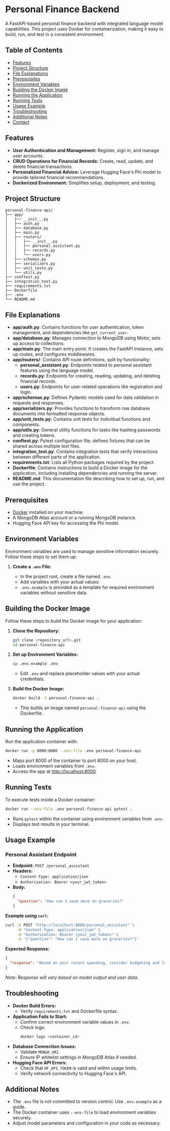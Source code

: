 # Personal Finance Backend

A FastAPI-based personal finance backend with integrated language model capabilities. This project uses Docker for containerization, making it easy to build, run, and test in a consistent environment.

## Table of Contents

- [Features](#features)
- [Project Structure](#project-structure)
- [File Explanations](#file-explanations)
- [Prerequisites](#prerequisites)
- [Environment Variables](#environment-variables)
- [Building the Docker Image](#building-the-docker-image)
- [Running the Application](#running-the-application)
- [Running Tests](#running-tests)
- [Usage Example](#usage-example)
- [Troubleshooting](#troubleshooting)
- [Additional Notes](#additional-notes)
- [Contact](#contact)

## Features

- **User Authentication and Management:** Register, sign in, and manage user accounts.
- **CRUD Operations for Financial Records:** Create, read, update, and delete financial transactions.
- **Personalized Financial Advice:** Leverage Hugging Face's Phi model to provide tailored financial recommendations.
- **Dockerized Environment:** Simplifies setup, deployment, and testing.

## Project Structure

```
personal-finance-api/
├── app/
│   ├── __init__.py
│   ├── auth.py
│   ├── database.py
│   ├── main.py
│   ├── routers/
│   │   ├── __init__.py
│   │   ├── personal_assistant.py
│   │   ├── records.py
│   │   └── users.py
│   ├── schemas.py
│   ├── serializers.py
│   ├── unit_tests.py
│   └── utils.py
├── conftest.py
├── integration_test.py
├── requirements.txt
├── Dockerfile
├── .env
└── README.md
```

## File Explanations

- **app/auth.py**: Contains functions for user authentication, token management, and dependencies like `get_current_user`.
- **app/database.py**: Manages connection to MongoDB using Motor, sets up access to collections.
- **app/main.py**: The main entry point. It creates the FastAPI instance, sets up routes, and configures middlewares.
- **app/routers/**: Contains API route definitions, split by functionality:
  - **personal_assistant.py**: Endpoints related to personal assistant features using the language model.
  - **records.py**: Endpoints for creating, reading, updating, and deleting financial records.
  - **users.py**: Endpoints for user-related operations like registration and login.
- **app/schemas.py**: Defines Pydantic models used for data validation in requests and responses.
- **app/serializers.py**: Provides functions to transform raw database documents into formatted response objects.
- **app/unit_tests.py**: Contains unit tests for individual functions and components.
- **app/utils.py**: General utility functions for tasks like hashing passwords and creating tokens.
- **conftest.py**: Pytest configuration file; defines fixtures that can be shared across multiple test files.
- **integration_test.py**: Contains integration tests that verify interactions between different parts of the application.
- **requirements.txt**: Lists all Python packages required by the project.
- **Dockerfile**: Contains instructions to build a Docker image for the application, including installing dependencies and running the server.
- **README.md**: This documentation file describing how to set up, run, and use the project.

## Prerequisites

- [Docker](https://www.docker.com/get-started) installed on your machine.
- A MongoDB Atlas account or a running MongoDB instance.
- Hugging Face API key for accessing the Phi model.

## Environment Variables

Environment variables are used to manage sensitive information securely. Follow these steps to set them up:

1. **Create a `.env` File:**

   - In the project root, create a file named `.env`.
   - Add variables with your actual values:
   - `.env.example` is provided as a template for required environment variables without sensitive data.

## Building the Docker Image

Follow these steps to build the Docker image for your application:

1. **Clone the Repository:**

   ```bash
   git clone <repository_url>.git
   cd personal-finance-api

   ```

2. **Set up Environment Variables:**

   ```bash
   cp .env.example .env
   ```

   - Edit `.env` and replace placeholder values with your actual credentials.

3. **Build the Docker Image:**
   ```bash
   docker build -t personal-finance-api .
   ```
   - This builds an image named `personal-finance-api` using the Dockerfile.

## Running the Application

Run the application container with:

```bash
docker run -p 8000:8000 --env-file .env personal-finance-api
```

- Maps port 8000 of the container to port 8000 on your host.
- Loads environment variables from `.env`.
- Access the app at [http://localhost:8000](http://localhost:8000).

## Running Tests

To execute tests inside a Docker container:

```bash
docker run --env-file .env personal-finance-api pytest .
```

- Runs `pytest` within the container using environment variables from `.env`.
- Displays test results in your terminal.

## Usage Example

### Personal Assistant Endpoint

- **Endpoint:** `POST /personal_assistant`
- **Headers:**
  - `Content-Type: application/json`
  - `Authorization: Bearer <your_jwt_token>`
- **Body:**
  ```json
  {
    "question": "How can I save more on groceries?"
  }
  ```

**Example using `curl`:**

```bash
curl -X POST "http://localhost:8000/personal_assistant" \
     -H "Content-Type: application/json" \
     -H "Authorization: Bearer <your_jwt_token>" \
     -d '{"question": "How can I save more on groceries?"}'
```

**Expected Response:**

```json
{
  "response": "Based on your recent spending, consider budgeting and looking for discounts..."
}
```

_Note: Response will vary based on model output and user data._

## Troubleshooting

- **Docker Build Errors:**
  - Verify `requirements.txt` and Dockerfile syntax.
- **Application Fails to Start:**
  - Confirm correct environment variable values in `.env`.
  - Check logs:
    ```bash
    docker logs <container_id>
    ```
- **Database Connection Issues:**
  - Validate `MONGO_URI`.
  - Ensure IP whitelist settings in MongoDB Atlas if needed.
- **Hugging Face API Errors:**
  - Check that `HF_API_TOKEN` is valid and within usage limits.
  - Verify network connectivity to Hugging Face's API.

## Additional Notes

- The `.env` file is not committed to version control. Use `.env.example` as a guide.
- The Docker container uses `--env-file` to load environment variables securely.
- Adjust model parameters and configuration in your code as necessary.

